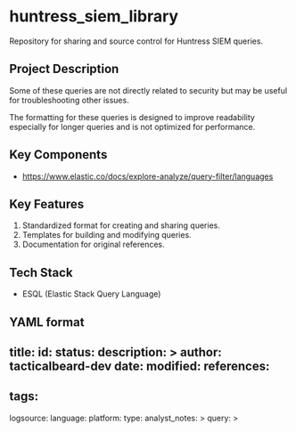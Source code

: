 # huntress_siem_library
Repository for sharing and source control for Huntress SIEM queries.

## Project Description
<p>Some of these queries are not directly related to security but may be useful for troubleshooting other issues.</p>

<p>The formatting for these queries is designed to improve readability especially for longer queries and is not optimized for performance.</p>

## Key Components

*   <a href="url">https://www.elastic.co/docs/explore-analyze/query-filter/languages</a>

## Key Features

1.  Standardized format for creating and sharing queries.
2.  Templates for building and modifying queries.
3.  Documentation for original references.

## Tech Stack

*   ESQL (Elastic Stack Query Language)

## YAML format
title: 
id: 
status: 
description: >
author: tacticalbeard-dev
date: 
modified: 
references:
  - 
tags:
  - 
logsource:
  language: 
  platform: 
  type: 
analyst_notes: >
query: >
